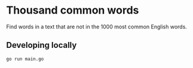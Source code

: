# Thousand common words

Find words in a text that are not in the 1000 most common English words.

## Developing locally

```shell
go run main.go
```
